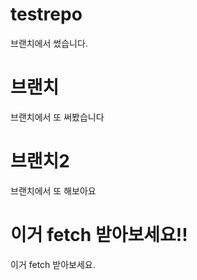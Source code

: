# testrepo
브랜치에서 썼습니다.

# 브랜치
브랜치에서 또 써봤습니다

# 브랜치2
브랜치에서 또 해보아요

# 이거 fetch 받아보세요!!
이거 fetch 받아보세요.
